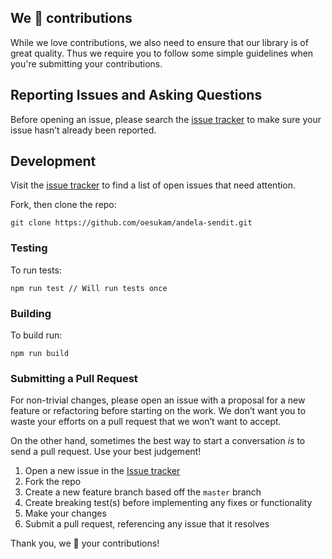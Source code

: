 We 💜 contributions
-------------------

While we love contributions, we also need to ensure that our library is of great quality. Thus we require you to follow some simple guidelines when you're submitting your contributions.

## Reporting Issues and Asking Questions

Before opening an issue, please search the [issue tracker](https://github.com/oesukam/andela-sendit/issues) to make sure your issue hasn’t already been reported.

## Development

Visit the [issue tracker](https://github.com/oesukam/andela-sendit/issues) to find a list of open issues that need attention.

Fork, then clone the repo:

```
git clone https://github.com/oesukam/andela-sendit.git
```

### Testing

To run tests:

```
npm run test // Will run tests once
```


### Building

To build run:

```
npm run build
```

### Submitting a Pull Request

For non-trivial changes, please open an issue with a proposal for a new feature or refactoring before starting on the work. We don’t want you to waste your efforts on a pull request that we won’t want to accept.

On the other hand, sometimes the best way to start a conversation *is* to send a pull request. Use your best judgement!

1. Open a new issue in the [Issue tracker](https://github.com/oesukam/andela-sendit/issues)
1. Fork the repo
1. Create a new feature branch based off the `master` branch
1. Create breaking test(s) before implementing any fixes or functionality
1. Make your changes
1. Submit a pull request, referencing any issue that it resolves

Thank you, we 💜 your contributions!